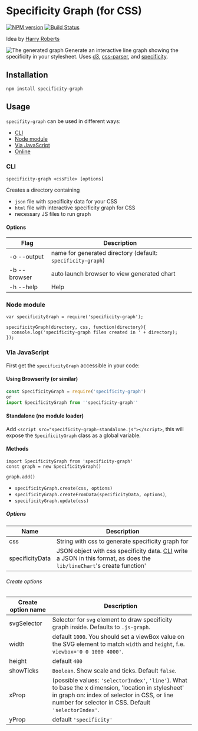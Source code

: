 # Specificity Graph (for CSS)
[![NPM version](https://badge.fury.io/js/specificity-graph.svg)](http://badge.fury.io/js/specificity-graph)
[![Build Status](https://travis-ci.org/pocketjoso/specificity-graph.svg?branch=master)](https://travis-ci.org/pocketjoso/specificity-graph)

Idea by [Harry Roberts](http://csswizardry.com/2014/10/the-specificity-graph/)

![The generated graph](https://raw.githubusercontent.com/pocketjoso/specificity-graph/master/img/example-graph.png)
Generate an interactive line graph showing the specificity in your stylesheet. Uses [d3](https://github.com/mbostock/d3), [css-parser](https://github.com/reworkcss/css-parse), and [specificity](https://github.com/keeganstreet/specificity).

## Installation
`npm install specificity-graph`

## Usage
`specifity-graph` can be used in different ways:
* [CLI](#cli)
* [Node module](#node-module)
* [Via JavaScript](#via-javascript)
* [Online](http://jonassebastianohlsson.com/specificity-graph/)

### CLI
`specificity-graph <cssFile> [options]`

Creates a directory containing
* `json` file with specificity data for your CSS
* `html` file with interactive specificity graph for CSS
* necessary JS files to run graph

#### Options
| Flag             | Description
| ---------------- | ------------- |
| -o --output      | name for generated directory (default: `specificity-graph`) |
| -b --browser     | auto launch browser to view generated chart                 |
| -h --help        | Help                                                        |

### Node module
```
var specificityGraph = require('specificity-graph');

specificityGraph(directory, css, function(directory){
  console.log('specificity-graph files created in ' + directory);
});
```

### Via JavaScript
First get the `specificityGraph` accessible in your code:

#### Using Browserify (or similar)

```js
const SpecificityGraph = require('specificity-graph')
or
import SpecificityGraph from ''specificity-graph''
```

#### Standalone (no module loader)
Add `<script src="specificity-graph-standalone.js"></script>`,
this will expose the `SpecificityGraph` class as a global variable.

#### Methods
```
import SpecificityGraph from 'specificity-graph'
const graph = new SpecificityGraph()

graph.add()
```
* `specificityGraph.create(css, options)`
* `specificityGraph.createFromData(specificityData, options)`,
* `specificityGraph.update(css)`

##### Options
| Name             | Description
| ---------------- | ------------- |
| css              | String with css to generate specificity graph for |
| specificityData  | JSON object with css specificity data. [CLI](#CLI) write a JSON in this format, as does the `lib/lineChart`'s create function' |

###### Create options
| Create option name   | Description
| -------------------- | ------------- |
| svgSelector          | Selector for `svg` element to draw specificity graph inside. Defaults to `.js-graph`. |
| width                | default `1000`. You should set a viewBox value on the SVG element to match `width` and `height`, f.e. `viewbox='0 0 1000 4000'`. |
| height               | default `400` |
| showTicks            | `Boolean`. Show scale and ticks. Default `false`. |
| xProp                | (possible values: `'selectorIndex'`, `'line'`). What to base the x dimension, 'location in stylesheet' in graph on: index of selector in CSS, or line number for selector in CSS. Default `'selectorIndex'`. |
| yProp                | default `'specificity'` |
